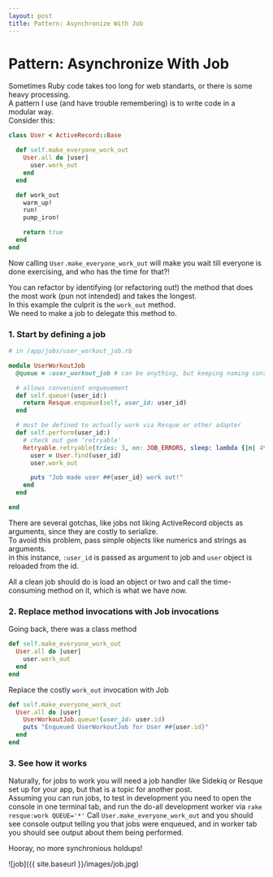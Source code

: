 ```yaml
---
layout: post
title: Pattern: Asynchronize With Job
---
```

# Pattern: Asynchronize With Job

Sometimes Ruby code takes too long for web standarts, or there is some heavy processing.  
A pattern I use (and have trouble remembering) is to write code in a modular way.  
Consider this:

```ruby
class User < ActiveRecord::Base  

  def self.make_everyone_work_out
    User.all do |user|
      user.work_out
    end
  end  

  def work_out
    warm_up!
    run!    
    pump_iron!

    return true
  end
end
```

Now calling `User.make_everyone_work_out` will make you wait till everyone is done exercising, and who has the time for that?!  

You can refactor by identifying (or refactoring out!) the method that does the most work (pun not intended) and takes the longest.  
In this example the culprit is the `work_out` method.  
We need to make a job to delegate this method to.  

### 1. Start by defining a job
```ruby
# in /app/jobs/user_workout_job.rb

module UserWorkoutJob
  @queue = :user_workout_job # can be anything, but keeping naming consistent is easier to follow

  # allows convenient enqueuement
  def self.queue!(user_id:)
    return Resque.enqueue(self, user_id: user_id)
  end

  # must be defined to actually work via Resque or other adapter
  def self.perform(user_id:)
    # check out gem 'retryable'
    Retryable.retryable(tries: 3, on: JOB_ERRORS, sleep: lambda {|n| 4**n }) do      
      user = User.find(user_id)
      user.work_out

      puts "Job made user ##{user_id} work out!"
    end
  end

end
```

There are several gotchas, like jobs not liking ActiveRecord objects as arguments, since they are costly to serialize.  
To avoid this problem, pass simple objects like numerics and strings as arguments.  
in this instance, `:user_id` is passed as argument to job and `user` object is reloaded from the id.  

All a clean job should do is load an object or two and call the time-consuming method on it, which is what we have now.  

### 2. Replace method invocations with Job invocations

Going back, there was a class method

```ruby
def self.make_everyone_work_out
  User.all do |user|
    user.work_out
  end
end
```

Replace the costly `work_out` invocation with Job

```ruby
def self.make_everyone_work_out
  User.all do |user|
    UserWorkoutJob.queue!(user_id: user.id)
    puts "Enqueued UserWorkoutJob for User ##{user.id}"
  end
end
```

### 3. See how it works

Naturally, for jobs to work you will need a job handler like Sidekiq or Resque set up for your app, but that is a topic for another post.  
Assuming you can run jobs, to test in development you need to open the console in one terminal tab, and run the do-all development worker via `rake resque:work QUEUE='*'`
Call `User.make_everyone_work_out` and you should see console output telling you that jobs were enqueued, and in worker tab you should see output about them being performed.  

Hooray, no more synchronious holdups!  

![job]({{ site.baseurl }}/images/job.jpg)
